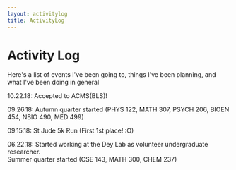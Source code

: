 ```yaml
---
layout: activitylog
title: ActivityLog
---
```

<link rel="stylesheet" type="text/css" href="//fonts.googleapis.com/css?family=Open+Sans" />

# Activity Log

Here's a list of events I've been going to, things I've been planning, and what I've been doing in general

10.22.18: Accepted to ACMS(BLS)!

09.26.18: Autumn quarter started (PHYS 122, MATH 307, PSYCH 206, BIOEN 454, NBIO 490, MED 499)

09.15.18: St Jude 5k Run (First 1st place! :O)

06.22.18: Started working at the Dey Lab as volunteer undergraduate researcher.  
		  Summer quarter started (CSE 143, MATH 300, CHEM 237)